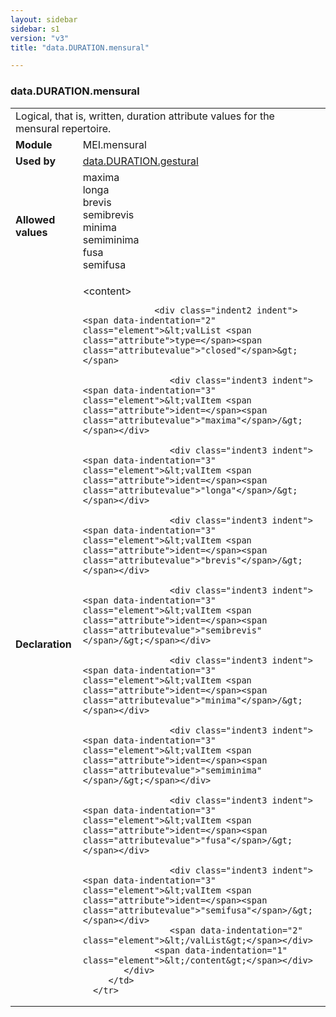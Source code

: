 ```yaml
---
layout: sidebar
sidebar: s1
version: "v3"
title: "data.DURATION.mensural"

---
```


<div class="macroSpec">
   <h3 id="data.DURATION.mensural">data.DURATION.mensural</h3>
   <table class="wovenodd">
      <tr>
         <td colspan="2" class="wovenodd-col2">Logical, that is, written, duration attribute values for the mensural repertoire.</td>
      </tr>
      <tr>
         <td class="wovenodd-col1"><strong>Module</strong></td>
         <td class="wovenodd-col2">MEI.mensural</td>
      </tr>
      <tr>
         <td class="wovenodd-col1"><strong>Used by</strong></td>
         <td class="wovenodd-col2">
            <div class="parent"><a class="link_odd" href="{{ site.baseurl }}/{{ page.version }}/data-types/data.DURATION.gestural.html">data.DURATION.gestural</a></div>
         </td>
      </tr>
      <tr>
         <td class="wovenodd-col1"><strong>Allowed values</strong></td>
         <td class="wovenodd-col2">
            <dl>
               <dt>maxima</dt>
               <dd></dd>
               <dt>longa</dt>
               <dd></dd>
               <dt>brevis</dt>
               <dd></dd>
               <dt>semibrevis</dt>
               <dd></dd>
               <dt>minima</dt>
               <dd></dd>
               <dt>semiminima</dt>
               <dd></dd>
               <dt>fusa</dt>
               <dd></dd>
               <dt>semifusa</dt>
               <dd></dd>
            </dl>
         </td>
      </tr>
      <tr>
         <td class="wovenodd-col1"><strong>Declaration</strong></td>
         <td class="wovenodd-col2">
            <div xml:space="preserve" class="pre">
               <div class="indent1 indent"><span data-indentation="1" class="element">&lt;content&gt;</span>
                  
                  <div class="indent2 indent"><span data-indentation="2" class="element">&lt;valList <span class="attribute">type=</span><span class="attributevalue">"closed"</span>&gt;</span>
                     
                     <div class="indent3 indent"><span data-indentation="3" class="element">&lt;valItem <span class="attribute">ident=</span><span class="attributevalue">"maxima"</span>/&gt;</span></div>
                     
                     <div class="indent3 indent"><span data-indentation="3" class="element">&lt;valItem <span class="attribute">ident=</span><span class="attributevalue">"longa"</span>/&gt;</span></div>
                     
                     <div class="indent3 indent"><span data-indentation="3" class="element">&lt;valItem <span class="attribute">ident=</span><span class="attributevalue">"brevis"</span>/&gt;</span></div>
                     
                     <div class="indent3 indent"><span data-indentation="3" class="element">&lt;valItem <span class="attribute">ident=</span><span class="attributevalue">"semibrevis"</span>/&gt;</span></div>
                     
                     <div class="indent3 indent"><span data-indentation="3" class="element">&lt;valItem <span class="attribute">ident=</span><span class="attributevalue">"minima"</span>/&gt;</span></div>
                     
                     <div class="indent3 indent"><span data-indentation="3" class="element">&lt;valItem <span class="attribute">ident=</span><span class="attributevalue">"semiminima"</span>/&gt;</span></div>
                     
                     <div class="indent3 indent"><span data-indentation="3" class="element">&lt;valItem <span class="attribute">ident=</span><span class="attributevalue">"fusa"</span>/&gt;</span></div>
                     
                     <div class="indent3 indent"><span data-indentation="3" class="element">&lt;valItem <span class="attribute">ident=</span><span class="attributevalue">"semifusa"</span>/&gt;</span></div>
                     <span data-indentation="2" class="element">&lt;/valList&gt;</span></div>
                  <span data-indentation="1" class="element">&lt;/content&gt;</span></div>
            </div>
         </td>
      </tr>
   </table>
</div>